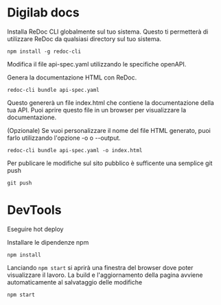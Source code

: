 # Digilab docs

Installa ReDoc CLI globalmente sul tuo sistema. Questo ti permetterà di utilizzare ReDoc da qualsiasi directory sul tuo sistema.

    npm install -g redoc-cli

Modifica il file api-spec.yaml utilizzando le specifiche openAPI.

Genera la documentazione HTML con ReDoc.

    redoc-cli bundle api-spec.yaml

Questo genererà un file index.html che contiene la documentazione della tua API. Puoi aprire questo file in un browser per visualizzare la documentazione.

(Opzionale) Se vuoi personalizzare il nome del file HTML generato, puoi farlo utilizzando l'opzione -o o --output.

    redoc-cli bundle api-spec.yaml -o index.html

Per publicare le modifiche sul sito pubblico è sufficente una semplice git push

    git push

# DevTools

Eseguire hot deploy

Installare le dipendenze npm

    npm install

Lanciando `npm start` si aprirà una finestra del browser dove poter visualizzare il lavoro. La build e l'aggiornamento della pagina avviene automaticamente al salvataggio delle modifiche

    npm start
